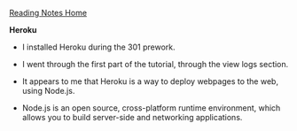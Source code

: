 [Reading Notes Home](https://d-d-wolfe.github.io/reading-notes/)

**Heroku**

- I installed Heroku during the 301 prework.

- I went through the first part of the tutorial, through the view logs section.

- It appears to me that Heroku is a way to deploy webpages to the web, using Node.js.

- Node.js is an open source, cross-platform runtime environment, which allows you to build server-side and networking applications.